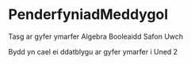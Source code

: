 # PenderfyniadMeddygol

<p>Tasg ar gyfer ymarfer Algebra Booleaidd Safon Uwch</p>
<p>Bydd yn cael ei ddatblygu ar  gyfer ymarfer i Uned 2</p>

